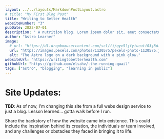 ```yaml
---
layout: ../../layouts/MarkdownPostLayout.astro
# title: "My First Blog Post"
title: "Writing to Better Health"
websiteNumber: "3"
pubDate: 2022-07-01
description: " A nutrition blog. Lorem ipsum dolor sit, amet consectetur adipisicing elit. Tenetur illo, ad ipsam et voluptate aspernatur ratione eos, quas obcaecati neque consequuntur earum sit magni distinctio, rem vel itaque vero quod?"
author: "Astro Learner"
image:
  # url: "https://dl.dropboxusercontent.com/scl/fi/qyv5ljfyiueutf03j8df5/lc-10-18-23.png?rlkey=ikcai42jknyzhw31tbcmtizkw&st=a6pabvkw&dl=0"
  url: "https://images.pexels.com/photos/1120575/pexels-photo-1120575.jpeg?auto=compress&cs=tinysrgb&w=1260&h=750&dpr=1"
  alt: "The Astro logo on a dark background with a pink glow."
websiteUrl: "https://writingtobetterhealth.com"
githubUrl: "https://github.com/elsahv/-the-running-quail"
tags: ["astro", "blogging", "learning in public"]
---
```


# **Site Updates:**

**TBD**: As of now, I'm changing this site from a full webs design service to just a blog. Lesson learned... gotta walk before I run.

Share the backstory of how the website came into existence. This could include the inspiration behind its creation, the individuals or team involved, and any challenges or obstacles they faced in bringing it to life.
